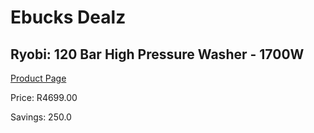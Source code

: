 
# Ebucks Dealz
## Ryobi: 120 Bar High Pressure Washer - 1700W
[Product Page](https://www.ebucks.com/web/shop/productSelected.do?prodId=604145022&catId=714948688)

Price: R4699.00

Savings: 250.0


	